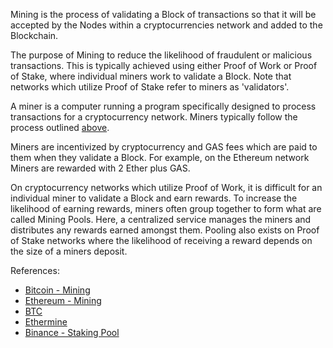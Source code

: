 Mining is the process of validating a Block of transactions so that it will be
accepted by the Nodes within a cryptocurrencies network and added to
the Blockchain.

The purpose of Mining to reduce the likelihood of fraudulent or malicious transactions.
This is typically achieved using either Proof of Work or Proof of Stake, where individual miners
work to validate a Block. Note that networks which utilize Proof of Stake refer to
miners as 'validators'.

A miner is a computer running a program specifically designed to process
transactions for a cryptocurrency network. Miners typically follow the process
outlined [above](#HowAreTransactionsProcessed).

Miners are incentivized by cryptocurrency and GAS fees which are paid to them
when they validate a Block. For example, on the Ethereum network Miners
are rewarded with 2 Ether plus GAS.

On cryptocurrency networks which utilize Proof of Work, it is difficult for an
individual miner to validate a Block and earn rewards. To increase the likelihood
of earning rewards, miners often group together to form what are called Mining Pools.
Here, a centralized service manages the miners and distributes any rewards earned
amongst them. Pooling also exists on Proof of Stake networks where the likelihood
of receiving a reward depends on the size of a miners deposit.

References:
-   [Bitcoin - Mining](https://bitcoin.org/en/faq#mining)
-   [Ethereum - Mining](https://ethereum.org/en/developers/docs/consensus-mechanisms/pow/mining/#what-is-ethereum-mining)
-   [BTC](https://pool.btc.com/)
-   [Ethermine](https://ethermine.org/)
-   [Binance - Staking Pool](https://academy.binance.com/en/glossary/staking-pool)
